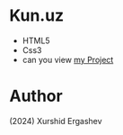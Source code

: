 # Kun.uz
- HTML5
- Css3
- can you view [my Project](https://xurshid-kun-uz.netlify.app/)
# Author 
(2024) Xurshid Ergashev 
